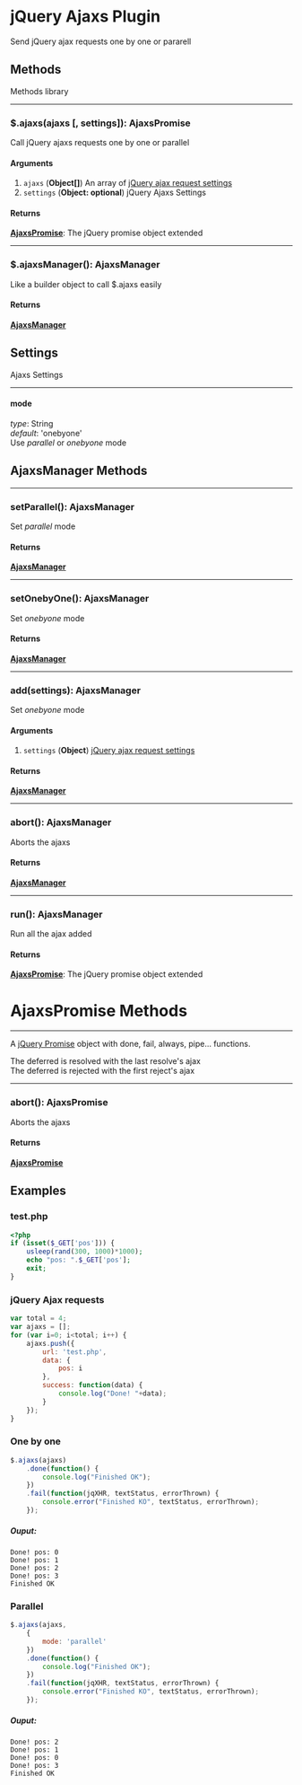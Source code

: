 # jQuery Ajaxs Plugin
Send jQuery ajax requests one by one or pararell

Methods
-------
Methods library

* * *

### $.ajaxs(ajaxs [, settings]): AjaxsPromise
Call jQuery ajaxs requests one by one or parallel
#### Arguments
1. `ajaxs` (**Object[]**) An array of [jQuery ajax request settings](http://api.jquery.com/jquery.ajax/)
2. `settings` (**Object: optional**) jQuery Ajaxs Settings
#### Returns
**[AjaxsPromise](#ajaxspromise-methods)**: The jQuery promise object extended

* * *

### $.ajaxsManager(): AjaxsManager
Like a builder object to call $.ajaxs easily
#### Returns
**[AjaxsManager](#ajaxspromise-methods)**

Settings
-------
Ajaxs Settings
* * *

#### mode

*type*: String  
*default*: 'onebyone'  
Use *parallel* or  *onebyone* mode

AjaxsManager Methods
-------

* * *

### setParallel(): AjaxsManager
Set *parallel* mode
#### Returns
**[AjaxsManager](#ajaxspromise-methods)**

* * *

### setOnebyOne(): AjaxsManager
Set *onebyone* mode
#### Returns
**[AjaxsManager](#ajaxspromise-methods)**

* * *

### add(settings): AjaxsManager
Set *onebyone* mode
#### Arguments
1. `settings` (**Object**) [jQuery ajax request settings](http://api.jquery.com/jquery.ajax/)
#### Returns
**[AjaxsManager](#ajaxspromise-methods)**

* * *

### abort(): AjaxsManager
Aborts the ajaxs
#### Returns
**[AjaxsManager](#ajaxspromise-methods)**

* * *

### run(): AjaxsManager
Run all the ajax added
#### Returns
**[AjaxsPromise](#ajaxspromise-methods)**: The jQuery promise object extended

# AjaxsPromise Methods
-------
A [jQuery Promise](http://api.jquery.com/Types/#Promise) object with done, fail, always, pipe... functions.

The deferred is resolved with the last resolve's ajax  
The deferred is rejected with the first reject's ajax
* * *

### abort(): AjaxsPromise
Aborts the ajaxs
#### Returns
**[AjaxsPromise](#ajaxspromise-methods)**

Examples
-------

### test.php

```php
<?php
if (isset($_GET['pos'])) {
    usleep(rand(300, 1000)*1000);
    echo "pos: ".$_GET['pos'];
    exit;
}
```

### jQuery Ajax requests

```javascript
var total = 4;
var ajaxs = [];
for (var i=0; i<total; i++) {
    ajaxs.push({
        url: 'test.php',
        data: {
            pos: i
        },
        success: function(data) {
            console.log("Done! "+data);
        }
    });
}
```

### One by one

```javascript
$.ajaxs(ajaxs)
    .done(function() {
        console.log("Finished OK");
    })
    .fail(function(jqXHR, textStatus, errorThrown) {
        console.error("Finished KO", textStatus, errorThrown);
    });
```

##### Ouput:

```
Done! pos: 0  
Done! pos: 1  
Done! pos: 2  
Done! pos: 3  
Finished OK
```

### Parallel

```javascript
$.ajaxs(ajaxs,
	{
		mode: 'parallel'
	})
    .done(function() {
        console.log("Finished OK");
    })
    .fail(function(jqXHR, textStatus, errorThrown) {
        console.error("Finished KO", textStatus, errorThrown);
    });
```

##### Ouput:

```
Done! pos: 2  
Done! pos: 1  
Done! pos: 0  
Done! pos: 3  
Finished OK
```
